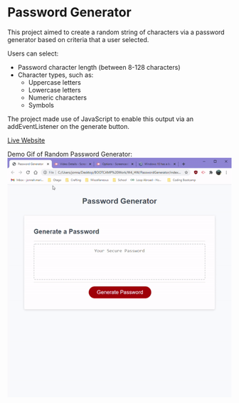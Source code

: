 # Password Generator

This project aimed to create a random string of characters via a password generator based on criteria that a user selected.

Users can select:
* Password character length (between 8-128 characters)
* Character types, such as:
  - Uppercase letters
  - Lowercase letters
  - Numeric characters
  - Symbols

The project made use of JavaScript to enable this output via an addEventListener on the generate button.

[Live Website](https://jonnahmarie.github.io/PasswordGenerator/)

Demo Gif of Random Password Generator:
![Password Generator Gif](PasswordGeneratorGif.gif)